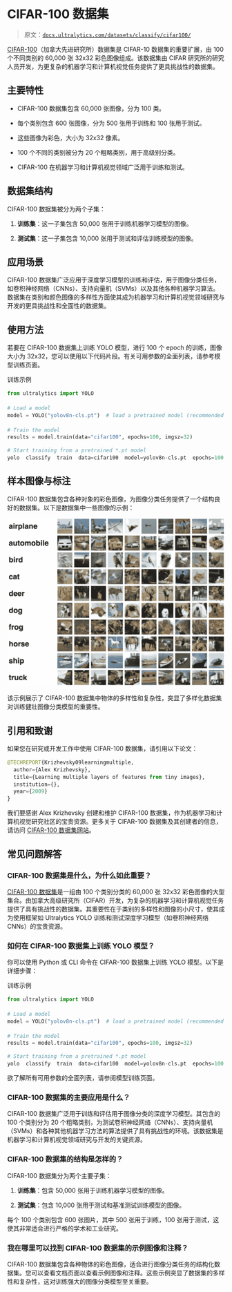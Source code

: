 # CIFAR-100 数据集

> 原文：[`docs.ultralytics.com/datasets/classify/cifar100/`](https://docs.ultralytics.com/datasets/classify/cifar100/)

[CIFAR-100](https://www.cs.toronto.edu/~kriz/cifar.html)（加拿大先进研究所）数据集是 CIFAR-10 数据集的重要扩展，由 100 个不同类别的 60,000 张 32x32 彩色图像组成。该数据集由 CIFAR 研究所的研究人员开发，为更复杂的机器学习和计算机视觉任务提供了更具挑战性的数据集。

## 主要特性

+   CIFAR-100 数据集包含 60,000 张图像，分为 100 类。

+   每个类别包含 600 张图像，分为 500 张用于训练和 100 张用于测试。

+   这些图像为彩色，大小为 32x32 像素。

+   100 个不同的类别被分为 20 个粗略类别，用于高级别分类。

+   CIFAR-100 在机器学习和计算机视觉领域广泛用于训练和测试。

## 数据集结构

CIFAR-100 数据集被分为两个子集：

1.  **训练集**：这一子集包含 50,000 张用于训练机器学习模型的图像。

1.  **测试集**：这一子集包含 10,000 张用于测试和评估训练模型的图像。

## 应用场景

CIFAR-100 数据集广泛应用于深度学习模型的训练和评估，用于图像分类任务，如卷积神经网络（CNNs）、支持向量机（SVMs）以及其他各种机器学习算法。数据集在类别和颜色图像的多样性方面使其成为机器学习和计算机视觉领域研究与开发的更具挑战性和全面性的数据集。

## 使用方法

若要在 CIFAR-100 数据集上训练 YOLO 模型，进行 100 个 epoch 的训练，图像大小为 32x32，您可以使用以下代码片段。有关可用参数的全面列表，请参考模型训练页面。

训练示例

```py
from ultralytics import YOLO

# Load a model
model = YOLO("yolov8n-cls.pt")  # load a pretrained model (recommended for training)

# Train the model
results = model.train(data="cifar100", epochs=100, imgsz=32) 
```

```py
# Start training from a pretrained *.pt model
yolo  classify  train  data=cifar100  model=yolov8n-cls.pt  epochs=100  imgsz=32 
```

## 样本图像与标注

CIFAR-100 数据集包含各种对象的彩色图像，为图像分类任务提供了一个结构良好的数据集。以下是数据集中一些图像的示例：

![数据集示例图像](img/baefa76dbcec9cc480df074e95e08ef8.png)

该示例展示了 CIFAR-100 数据集中物体的多样性和复杂性，突显了多样化数据集对训练健壮图像分类模型的重要性。

## 引用和致谢

如果您在研究或开发工作中使用 CIFAR-100 数据集，请引用以下论文：

```py
@TECHREPORT{Krizhevsky09learningmultiple,
  author={Alex Krizhevsky},
  title={Learning multiple layers of features from tiny images},
  institution={},
  year={2009}
} 
```

我们要感谢 Alex Krizhevsky 创建和维护 CIFAR-100 数据集，作为机器学习和计算机视觉研究社区的宝贵资源。更多关于 CIFAR-100 数据集及其创建者的信息，请访问 [CIFAR-100 数据集网站](https://www.cs.toronto.edu/~kriz/cifar.html)。

## 常见问题解答

### CIFAR-100 数据集是什么，为什么如此重要？

[CIFAR-100 数据集](https://www.cs.toronto.edu/~kriz/cifar.html)是一组由 100 个类别分类的 60,000 张 32x32 彩色图像的大型集合。由加拿大高级研究所（CIFAR）开发，为复杂的机器学习和计算机视觉任务提供了具有挑战性的数据集。其重要性在于类别的多样性和图像的小尺寸，使其成为使用框架如 Ultralytics YOLO 训练和测试深度学习模型（如卷积神经网络 CNNs）的宝贵资源。

### 如何在 CIFAR-100 数据集上训练 YOLO 模型？

你可以使用 Python 或 CLI 命令在 CIFAR-100 数据集上训练 YOLO 模型。以下是详细步骤：

训练示例

```py
from ultralytics import YOLO

# Load a model
model = YOLO("yolov8n-cls.pt")  # load a pretrained model (recommended for training)

# Train the model
results = model.train(data="cifar100", epochs=100, imgsz=32) 
```

```py
# Start training from a pretrained *.pt model
yolo  classify  train  data=cifar100  model=yolov8n-cls.pt  epochs=100  imgsz=32 
```

欲了解所有可用参数的全面列表，请参阅模型训练页面。

### CIFAR-100 数据集的主要应用是什么？

CIFAR-100 数据集广泛用于训练和评估用于图像分类的深度学习模型。其包含的 100 个类别分为 20 个粗略类别，为测试卷积神经网络（CNNs）、支持向量机（SVMs）和各种其他机器学习方法的算法提供了具有挑战性的环境。该数据集是机器学习和计算机视觉领域研究与开发的关键资源。

### CIFAR-100 数据集的结构是怎样的？

CIFAR-100 数据集分为两个主要子集：

1.  **训练集**：包含 50,000 张用于训练机器学习模型的图像。

1.  **测试集**：包含 10,000 张用于测试和基准测试训练模型的图像。

每个 100 个类别包含 600 张图片，其中 500 张用于训练，100 张用于测试，这使其非常适合进行严格的学术和工业研究。

### 我在哪里可以找到 CIFAR-100 数据集的示例图像和注释？

CIFAR-100 数据集包含各种物体的彩色图像，适合进行图像分类任务的结构化数据集。您可以查看文档页面以查看示例图像和注释。这些示例突显了数据集的多样性和复杂性，这对训练强大的图像分类模型至关重要。
